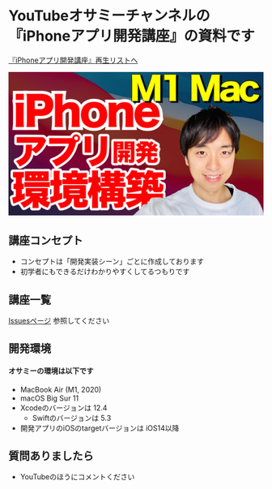 # YouTubeオサミーチャンネルの『iPhoneアプリ開発講座』の資料です
[『iPhoneアプリ開発講座』再生リストへ](https://youtube.com/playlist?list=PLuKln79h8PJN0fv2wN3C1apqI2_cZc6B8)

![img](./img/thumbnail_env.png)

## 講座コンセプト
- コンセプトは「開発実装シーン」ごとに作成しております
- 初学者にもできるだけわかりやすくしてるつもりです

## 講座一覧
[Issuesページ](https://github.com/osmszk/HelloWorld/issues) 参照してください

## 開発環境
#### オサミーの環境は以下です
- MacBook Air (M1, 2020)
- macOS Big Sur 11
- Xcodeのバージョンは 12.4
  - Swiftのバージョンは 5.3
- 開発アプリのiOSのtargetバージョンは iOS14以降

## 質問ありましたら
- YouTubeのほうにコメントください